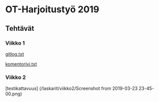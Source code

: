# OT-Harjoitustyö 2019

## Tehtävät

### Viikko 1
[gitlog.txt](/laskarit/viikko1/gitlog.txt)

[komentorivi.txt](/laskarit/viikko1/komentorivi.txt)


### Viikko 2
[testikattavuus] (/laskarit/viikko2/Screenshot from 2019-03-23 23-45-00.png)

